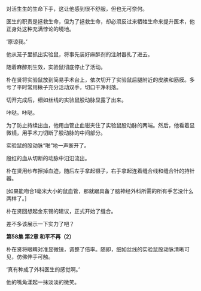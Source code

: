 对活生生的生命下手，这让他感到很不舒服，但也无可奈何。

医生的职责是拯救生命，但为了拯救生命，却必须反过来牺牲生命来提升医术，他正身处这种充满悖论的境地。

‘原谅我。’

他从笼子里抓出实验鼠，将事先装好麻醉剂的注射器扎了进去。

随着麻醉剂生效，实验鼠彻底停止了活动。

朴在贤将实验鼠放到简易手术台上，依次切开了实验鼠后腿附近的皮肤和筋膜。多亏了平时常用楸子充分活动双手，切口干净利落。

切开完成后，细如丝线的实验鼠股动脉显露了出来。

咔哒。咔哒。

为了防止持续出血，他用血管止血钳夹住了实验鼠股动脉的两端。然后，他看着显微镜，用手术刀切断了股动脉的中间部分。

实验鼠的股动脉“啪”地一声断开了。

殷红的血从切断的动脉中汩汩流出。

朴在贤用纱布擦掉血迹，随后左手拿起镊子，右手拿起连着缝合线和缝合针的持针器。

[如果能吻合1毫米大小的鼠血管，那就跟具备了脑神经外科所需的所有手艺没什么两样了。]

朴在贤回想起金东锡的建议，正式开始了缝合。

差不多该展示一下实力了吧？

**第58集 第2章 和平不再（2）**

朴在贤将眼睛对准显微镜，调整了倍率。随即，细如丝线的实验鼠股动脉清晰可见，仿佛伸手可触。

‘真有种成了外科医生的感觉啊。’

他的嘴角漾起一抹淡淡的微笑。